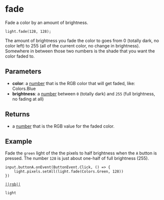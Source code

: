 # fade

Fade a color by an amount of brightness.

```sig
light.fade(128, 128);
```

The amount of brightness you fade the color to goes from 0 (totally dark, no color left) to 255
(all of the current color, no change in brightness). Somewhere in between those two numbers is
the shade that you want the color faded to.

## Parameters

* **color**: a [number](/reference/blocks/number) that is the RGB color that will get faded, like: Colors.Blue
* **brightness**: a [number](/reference/blocks/number) between `0` (totally dark) and `255` (full brightness, no fading at all)

## Returns

* a [number](/types/number) that is the RGB value for the faded color.

## Example

Fade the `green` light of the the pixels to half brightness when the `A` button is pressed.
The number `128` is just about one-half of full brightness (255).
```blocks
input.buttonA.onEvent(ButtonEvent.Click, () => {
    light.pixels.setAll(light.fade(Colors.Green, 128))
})
```

[``||rgb||``](/reference/light/rgb)

```package
light
```


